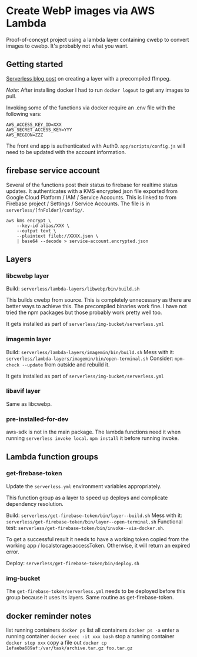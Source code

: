 # Create WebP images via AWS Lambda

Proof-of-concypt project using a lambda layer containing cwebp to convert images
to cwebp. It's probably not what you want.

## Getting started

[Serverless blog post](https://www.serverless.com/blog/publish-aws-lambda-layers-serverless-framework)
on creating a layer with a precompiled ffmpeg.

_Note_: After installing docker I had to run `docker logout` to get any images
to pull.

Invoking some of the functions via docker require an .env file with the
following vars:

```
AWS_ACCESS_KEY_ID=XXX
AWS_SECRET_ACCESS_KEY=YYY
AWS_REGION=ZZZ
```

The front end app is authenticated with Auth0. `app/scripts/config.js` will need
to be updated with the account information.

## firebase service account

Several of the functions post their status to firebase for realtime status
updates. It authenticates with a KMS encrypted json file exported from Google
Cloud Platform / IAM / Service Accounts. This is linked to from Firebase project
/ Settings / Service Accounts. The file is in `serverless/[fnFolder]/config/`.

```
aws kms encrypt \
    --key-id alias/XXX \
    --output text \
    --plaintext fileb://XXXX.json \
    | base64 --decode > service-account.encrypted.json
```

## Layers

### libcwebp layer

Build: `serverless/lambda-layers/libwebp/bin/build.sh`

This builds cwebp from source. This is completely unnecessary as there are
better ways to achieve this. The precompiled binaries work fine. I have not
tried the npm packages but those probably work pretty well too.

It gets installed as part of `serverless/img-bucket/serverless.yml`

### imagemin layer

Build: `serverless/lambda-layers/imagemin/bin/build.sh` Mess with it:
`serverless/lambda-layers/imagemin/bin/open-terminal.sh` Consider:
`npm-check --update` from outside and rebuild it.

It gets installed as part of `serverless/img-bucket/serverless.yml`

### libavif layer

Same as libcwebp.

### pre-installed-for-dev

aws-sdk is not in the main package. The lambda functions need
it when running `serverless invoke local`. `npm install` it before running
invoke.

## Lambda function groups

### get-firebase-token

Update the `serverless.yml` environment variables appropriately.

This function group as a layer to speed up deploys and complicate dependency
resolution.

Build: `serverless/get-firebase-token/bin/layer--build.sh` Mess with it:
`serverless/get-firebase-token/bin/layer--open-terminal.sh` Functional test:
`serverless/get-firebase-token/bin/invoke--via-docker.sh`.

To get a successful result it needs to have a working token copied from the
working app / localstorage:accessToken. Otherwise, it will return an expired
error.

Deploy: `serverless/get-firebase-token/bin/deploy.sh`

### img-bucket

The `get-firebase-token/serverless.yml` needs to be deployed before this group
because it uses its layers. Same routine as get-firebase-token.

## docker reminder notes

list running containers `docker ps` list all containers `docker ps -a` enter a
running container `docker exec -it xxx bash` stop a running container
`docker stop xxx` copy a file out
`docker cp 1efaeba689af:/var/task/archive.tar.gz foo.tar.gz`
